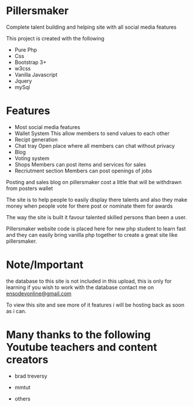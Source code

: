 # Pillersmaker
Complete talent building and helping site with all social media features

This project is created with the following 

* Pure Php
* Css
* Bootstrap 3+
* w3css
* Vanilla Javascript
* Jquery
* mySql

# Features
* Most social media features
* Wallet System
  This allow members to send values to each other
* Recipt generation
* Chat tray
  Open place where all members can chat without privacy
* Blog
* Voting system
* Shops
  Members can post items and services for sales
* Recriutment section
  Members can post openings of jobs
  
Posting and sales blog on pillersmaker cost a little that
will be withdrawn from posters wallet

The site is to help people to easily display there talents and also they
make money when people vote for there post or nominate them for awards

The way the site is built it favour talented skilled persons than been a user.

Pillersmaker website code is placed here for new php student to learn fast and 
they can easily bring vanilla php together to create a great site like pillersmaker.

# Note/Important
the database to this site is not included in this upload, this is only for learning
if you wish to work with the database contact me on ensodevonline@gmail.com

To view this site and see more of it features i will be hosting back as soon
as i can.

# Many thanks to the following Youtube teachers and content creators
* brad treversy
* mmtut

* others
